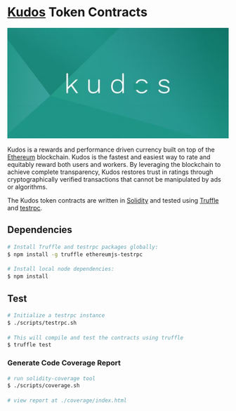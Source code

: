 # [Kudos][kudos] Token Contracts

![Kudos](kudos.jpg)

Kudos is a rewards and performance driven currency built on top of the [Ethereum][ethereum] blockchain. Kudos is the fastest and easiest way to rate and equitably reward both users and workers. By leveraging the blockchain to achieve complete transparency, Kudos restores trust in ratings through cryptographically verified transactions that cannot be manipulated by ads or algorithms.

The Kudos token contracts are written in [Solidity][solidity] and tested using [Truffle][truffle] and [testrpc][testrpc].

## Dependencies

```bash
# Install Truffle and testrpc packages globally:
$ npm install -g truffle ethereumjs-testrpc

# Install local node dependencies:
$ npm install
```

## Test

```bash
# Initialize a testrpc instance
$ ./scripts/testrpc.sh

# This will compile and test the contracts using truffle
$ truffle test
```

### Generate Code Coverage Report

```bash
# run solidity-coverage tool
$ ./scripts/coverage.sh

# view report at ./coverage/index.html
```

[kudos]: https://www.kudosproject.com/
[ethereum]: https://www.ethereum.org/

[solidity]: https://solidity.readthedocs.io/en/develop/
[truffle]: http://truffleframework.com/
[testrpc]: https://github.com/ethereumjs/testrpc
